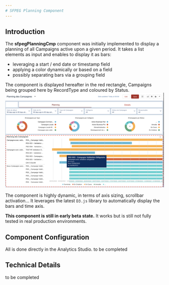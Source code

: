 ```yaml
---
# SFPEG Planning Component
---
```



## Introduction

The **sfpegPlanningCmp** component was initially implemented to display a planning of all Campaigns
active upon a given period. It takes a list elements as input and enables to display it as bars:
* leveraging a start / end date or timestamp field
* applying a color dynamically or based on a field
* possibly separating bars via a grouping field

The component is displayed hereafter in the red rectangle, Campaigns being grouped here by RecordType and
coloured by Status.
![sfpegPlanningCmp in action](/media/sfpegPlanningCmp.png)

The component is highly dynamic, in terms of axis sizing, scrollbar activation...
It leverages the latest `D3.js` library to automatically display the bars and time axis.

**This component is still in early beta state.** It works but is still not fully tested in real 
production environments.

## Component Configuration

All is done directly in the Analytics Studio.
to be completed


## Technical Details

to be completed